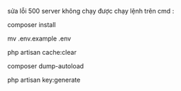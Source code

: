 sửa lỗi  500 server không chạy được 
chạy lệnh trên cmd :


composer install 

mv .env.example .env 

php artisan cache:clear 

composer dump-autoload 

php artisan key:generate
